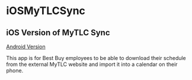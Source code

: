 iOSMyTLCSync
============

iOS Version of MyTLC Sync
--------------------------
[Android Version](https://github.com/ImDevinC/AndroidMyTLCSync)

This app is for Best Buy employees to be able to download their schedule from the external MyTLC website and import it into a calendar on their phone.
